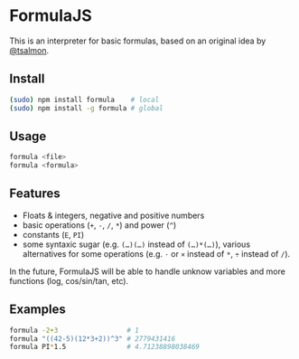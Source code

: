 FormulaJS
=========

This is an interpreter for basic formulas, based on an original idea by
[@tsalmon](//github.com/tsalmon/mybadmaths).

Install
-------

```sh
(sudo) npm install formula    # local
(sudo) npm install -g formula # global
```

Usage
-----

```sh
formula <file>
formula <formula>
```

Features
--------

* Floats & integers, negative and positive numbers
* basic operations (`+`, `-`, `/`, `*`) and power (`^`)
* constants (`E`, `PI`)
* some syntaxic sugar (e.g. `(…)(…)` instead of `(…)*(…)`), various alternatives
  for some operations (e.g. `⋅` or `×` instead of `*`, `÷` instead of `/`).


In the future, FormulaJS will be able to handle unknow variables and more
functions (log, cos/sin/tan, etc).

Examples
--------

```sh
formula -2+3                 # 1
formula "((42-5)(12*3+2))^3" # 2779431416
formula PI*1.5               # 4.71238898038469
```
